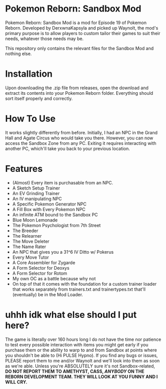 # Pokemon Reborn: Sandbox Mod
Pokemon Reborn: Sandbox Mod is a mod for Episode 19 of Pokemon Reborn. Developed by DerxwnaKapsyla and picked up Waynolt, the mod's primary purpose is to allow players to custom tailor their games to suit their needs, whatever those needs may be.

This repository only contains the relevant files for the Sandbox Mod and nothing else.

# Installation
Upon downloading the .zip file from releases, open the download and extract its contents into your Pokemon Reborn folder. Everything should sort itself properly and correctly.

# How To Use
It works slightly differently from before. Initially, I had an NPC in the Grand Hall and Agate Circus who would take you there. However, you can now access the Sandbox Zone from any PC. Exiting it requires interacting with another PC, which'll take you back to your previous location.

# Features
 - (Almost) Every item is purchasable from an NPC.
 - A Sketch Setup Trainer
 - An EV Grinding Trainer
 - An IV manipulating NPC
 - A Specific Pokemon Generator NPC
 - A Fill Box with Every Pokemon NPC
 - An infinite ATM bound to the Sandbox PC
 - Blue Moon Lemonade
 - The Pokemon Psychologist from 7th Street
 - The Breeder
 - The Relearner
 - The Move Deleter
 - The Name Rater
 - An NPC that gives you a 31^6 IV Ditto w/ Pokerus
 - Every Move Tutor
 - A Core Assembler for Zygarde
 - A Form Selector for Deoxys
 - A Form Selector for Rotom
 - My own OC as a battle because why not
 - On top of that it comes with the foundation for a custom trainer loader that works separately from trainers.txt and trainertypes.txt that'll (eventually) be in the Mod Loader.
 

# uhhh idk what else should I put here?
The game is literally over 160 hours long I do not have the time nor patience to test every possible interaction with items you might get early if you purchase them or the ability to warp to and from Sandbox at points where you shouldn't be able to (Hi PULSE Hypno). If you find any bugs or issues, PLEASE report them to me and/or Waynolt and we'll look into them as soon as we're able. Unless you're ABSOLUTELY sure it's not Sandbox-related, **DO NOT REPORT THEM TO AMETHYST, CASS, _ANYBODY_ ON THE REBORN DEVELOPMENT TEAM. THEY WILL LOOK AT YOU FUNNY AND I WILL CRY.**
